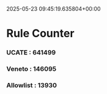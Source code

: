 2025-05-23 09:45:19.635804+00:00
# Rule Counter 
 ### UCATE : 641499

 ### Veneto : 146095

 ### Allowlist : 13930